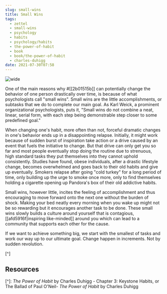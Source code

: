 ```yaml
---
slug: small-wins
title: Small Wins
tags:
  - zettel
  - small-wins
  - psychology
  - habits
  - psychology/habits
  - the-power-of-habit
  - book
  - book/the-power-of-habit
  - charles-duhigg
date: 2021-07-30T07:58
---
```



![wide](https://www.maxpixel.net/static/photo/1x/Medal-Reward-Award-Corporate-Organization-Business-3176450.jpg "image from Max Pixel (cc)")

One of the main reasons why #[[2b01515b]] can potentially change the behavior of
one person drastically over time, is because of what psychologists call "small
wins". Small wins are the little accomplishments, or subtasks that we do to
complete our main goal. As Karl Weick, a prominent organizational psychologists,
puts it, "Small wins do not combine a neat, linear, serial form, with each step
being demonstrable step closer to some predefined goal."

When changing one's habit, more often than not, forceful dramatic changes in
one's behavior ends up in a disappointing relapse. Initially, it might work
because of sudden burst of inspiration take action or a drive caused by an event
that fuels the initiative to change. But that drive can only get you so far and
most people eventually stop doing the routine due to strenuous, high standard
tasks they put themselves into they cannot uphold consistently. Studies have
found, obese individuals, after a drastic lifestyle change, becomes overwhelmed
and goes back to their old habits and give up eventually. Smokers relapse after
going "cold turkey" for a long period of time, only building up the urge to
smoke once more, only to find themselves holding a cigarette opening up
Pandora's box of their old addictive habits.

Small wins, however little, incites the feeling of accomplishment and thus
encouraging to move forward onto the next one without the burden of shock.
Making your bed neatly every morning when you wake up might not be so rewarding
but it encourages another task to be done. These small wins slowly builds
a culture around yourself that is contagious, [[afd5916f|inspiring like-minded]]
around you which can lead to a community that supports each other for the cause.

If we want to achieve something big, we start with the smallest of tasks and
work our way up to our ultimate goal. Change happen in increments. Not by sudden
revolution.

[^]

## Resources

[^]: _The Power of Habit_ by Charles Duhigg - Chapter 3: Keystone Habits, or The Ballad of Paul O'Neil- _The Power of Habit_ by Charles Duhigg
